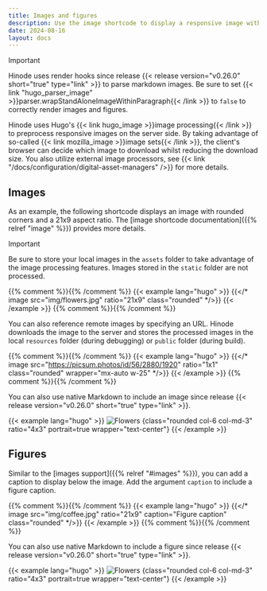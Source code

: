 ```yaml
---
title: Images and figures
description: Use the image shortcode to display a responsive image with optional caption.
date: 2024-08-16
layout: docs
---
```


> [!IMPORTANT]
> Hinode uses render hooks since release {{< release version="v0.26.0" short="true" type="link" >}} to parse markdown images. Be sure to set {{< link "hugo_parser_image" >}}parser.wrapStandAloneImageWithinParagraph{{< /link >}} to `false` to correctly render images and figures.

Hinode uses Hugo's {{< link hugo_image >}}image processing{{< /link >}} to preprocess responsive images on the server side. By taking advantage of so-called {{< link mozilla_image >}}image sets{{< /link >}}, the client's browser can decide which image to download whilst reducing the download size. You also utilize external image processors, see {{< link "/docs/configuration/digital-asset-managers" />}} for more details.

## Images

As an example, the following shortcode displays an image with rounded corners and a 21x9 aspect ratio. The [image shortcode documentation]({{% relref "image" %}}) provides more details.

> [!IMPORTANT]
> Be sure to store your local images in the `assets` folder to take advantage of the image processing features. Images stored in the `static` folder are not processed.

{{% comment %}}<!-- markdownlint-disable MD037 -->{{% /comment %}}
{{< example lang="hugo" >}}
{{</* image src="img/flowers.jpg" ratio="21x9" class="rounded" */>}}
{{< /example >}}
{{% comment %}}<!-- markdownlint-enable MD037 -->{{% /comment %}}

You can also reference remote images by specifying an URL. Hinode downloads the image to the server and stores the processed images in the local `resources` folder (during debugging) or `public` folder (during build).

{{% comment %}}<!-- markdownlint-disable MD037 -->{{% /comment %}}
{{< example lang="hugo" >}}
{{</* image src="https://picsum.photos/id/56/2880/1920" ratio="1x1" class="rounded" wrapper="mx-auto w-25" */>}}
{{< /example >}}
{{% comment %}}<!-- markdownlint-enable MD037 -->{{% /comment %}}

You can also use native Markdown to include an image since release {{< release version="v0.26.0" short="true" type="link" >}}.

{{< example lang="hugo" >}}
![Flowers](/img/flowers.jpg)
{class="rounded col-6 col-md-3" ratio="4x3" portrait=true wrapper="text-center"}
{{< /example >}}

## Figures

Similar to the [images support]({{% relref "#images" %}}), you can add a caption to display below the image. Add the argument `caption` to include a figure caption.

{{% comment %}}<!-- markdownlint-disable MD037 -->{{% /comment %}}
{{< example lang="hugo" >}}
{{</* image src="img/coffee.jpg" ratio="21x9" caption="Figure caption" class="rounded" */>}}
{{< /example >}}
{{% comment %}}<!-- markdownlint-enable MD037 -->{{% /comment %}}

You can also use native Markdown to include a figure since release {{< release version="v0.26.0" short="true" type="link" >}}.

{{< example lang="hugo" >}}
![Flowers](/img/flowers.jpg "Figure caption")
{class="rounded col-6 col-md-3" ratio="4x3" portrait=true wrapper="text-center"}
{{< /example >}}
